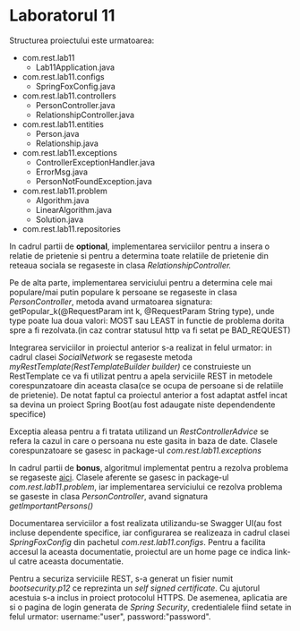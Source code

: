 <h1>Laboratorul 11</h1>

<p>Structurea proiectului este urmatoarea:</p>

<ul>
  <li>com.rest.lab11
    <ul>
      <li>Lab11Application.java</li>
    </ul>
  </li>
  <li>com.rest.lab11.configs
    <ul>
      <li>SpringFoxConfig.java</li>
    </ul>
  </li>
  <li>com.rest.lab11.controllers
    <ul>
      <li>PersonController.java</li>
      <li>RelationshipController.java</li>
    </ul>
  </li>
  <li>com.rest.lab11.entities
     <ul>
      <li>Person.java</li>
      <li>Relationship.java</li>
    </ul>
  </li>
  <li>com.rest.lab11.exceptions
     <ul>
      <li>ControllerExceptionHandler.java</li>
      <li>ErrorMsg.java</li>
      <li>PersonNotFoundException.java</li>
    </ul>
  </li>
  <li>com.rest.lab11.problem
    <ul>
      <li>Algorithm.java</li>
      <li>LinearAlgorithm.java</li>
      <li>Solution.java</li>
    </ul>
  </li>
  <li>com.rest.lab11.repositories</li>
</ul>

<p>In cadrul partii de <strong>optional</strong>, implementarea serviciilor pentru a insera o relatie de prietenie si pentru a determina toate relatiile de prietenie din reteaua sociala se regaseste in clasa <em>RelationshipController.</em></p>
<p>Pe de alta parte, implementarea serviciului pentru a determina cele mai populare/mai putin populare k persoane se regaseste in clasa <em>PersonController</em>, metoda avand urmatoarea signatura: getPopular_k(@RequestParam int k, @RequestParam String type), unde type poate lua doua valori: MOST sau LEAST in functie de problema dorita spre a fi rezolvata.(in caz contrar statusul http va fi setat pe BAD_REQUEST)</p>
<p>Integrarea serviciilor in proiectul anterior s-a realizat in felul urmator: in cadrul clasei <em>SocialNetwork</em> se regaseste metoda <em>myRestTemplate(RestTemplateBuilder builder)</em> ce construieste un RestTemplate ce va fi utilizat pentru a apela serviciile REST in metodele corespunzatoare din aceasta clasa(ce se ocupa de persoane si de relatiile de prietenie). De notat faptul ca proiectul anterior a fost adaptat astfel incat sa devina un proiect Spring Boot(au fost adaugate niste dependendente specifice) </p>
<p>Exceptia aleasa pentru a fi tratata utilizand un <em>RestControllerAdvice</em> se refera la cazul in care o persoana nu este gasita in baza de date. Clasele corespunzatoare se gasesc in package-ul  <em>com.rest.lab11.exceptions</em></p>

<p>In cadrul partii de <strong>bonus</strong>, algoritmul implementat pentru a rezolva problema se regaseste <a href="https://www.geeksforgeeks.org/articulation-points-or-cut-vertices-in-a-graph/">aici</a>. Clasele aferente se gasesc in package-ul <em>com.rest.lab11.problem</em>, iar implementarea serviciului ce rezolva problema se gaseste in clasa <em>PersonController</em>, avand signatura <em>getImportantPersons()</em></p>

<p>Documentarea serviciilor a fost realizata utilizandu-se Swagger UI(au fost incluse dependente specifice, iar configurarea se realizeaza in cadrul clasei <em>SpringFoxConfig</em> din pachetul <em>com.rest.lab11.configs</em>. Pentru a facilita accesul la aceasta documentatie, proiectul are un home page ce indica link-ul catre aceasta documentatie.</p>

<p>Pentru a securiza serviciile REST, s-a generat un fisier numit <em>bootsecurity.p12</em> ce reprezinta un <em>self signed certificate</em>. Cu ajutorul acestuia s-a inclus in proiect protocolul HTTPS. De asemenea, aplicatia are si o pagina de login generata de <em>Spring Security</em>, credentialele fiind setate in felul urmator: username:"user", password:"password".</p>

